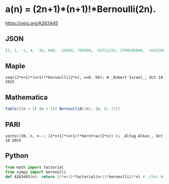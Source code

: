 # a\(n\) \= \(2n\+1\)\*\(n\+1\)\!\*Bernoulli\(2n\)\.
https://oeis.org/A263445
## JSON
```JSON
[1, 1, -1, 4, -36, 600, -16584, 705600, -43751232, 3790108800, -443539877760, 68218849036800, -13478425925184000, 3355402067989171200, -1035218714714606822400, 390189256983139461120000, -177430554756972746695065600, 96269372301568677170319360000]
```
## Maple
```Maple
seq((2*n+1)*(n+1)!*bernoulli(2*n), n=0..50); # _Robert Israel_, Oct 18 2015
```
## Mathematica
```Mathematica
Table[(2n + 1) (n + 1)! BernoulliB[2n], {n, 0, 17}]
```
## PARI
```PARI
vector(30, n, n--; (2*n+1)*(n+1)!*bernfrac(2*n)) \\ _Altug Alkan_, Oct 18 2015
```
## Python
```Python
from math import factorial
from sympy import bernoulli
def A263445(n): return (2*n+1)*factorial(n+1)*bernoulli(2*n) # _Chai Wah Wu_, May 18 2022
```
